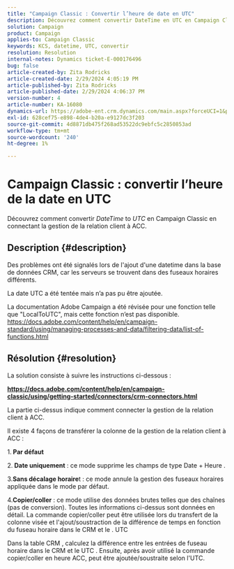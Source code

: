 ```yaml
---
title: "Campaign Classic : Convertir l’heure de date en UTC"
description: Découvrez comment convertir DateTime en UTC en Campaign Classic
solution: Campaign
product: Campaign
applies-to: Campaign Classic
keywords: KCS, datetime, UTC, convertir
resolution: Resolution
internal-notes: Dynamics ticket-E-000176496
bug: false
article-created-by: Zita Rodricks
article-created-date: 2/29/2024 4:05:19 PM
article-published-by: Zita Rodricks
article-published-date: 2/29/2024 4:06:37 PM
version-number: 4
article-number: KA-16080
dynamics-url: https://adobe-ent.crm.dynamics.com/main.aspx?forceUCI=1&pagetype=entityrecord&etn=knowledgearticle&id=dcffda52-1cd7-ee11-9078-000d3a3110f0
exl-id: 628cef75-e898-4de4-b20a-e9127dc3f203
source-git-commit: 4d8871db475f268ad53522dc9ebfc5c2850853ad
workflow-type: tm+mt
source-wordcount: '240'
ht-degree: 1%

---
```


# Campaign Classic : convertir l’heure de la date en UTC


Découvrez comment convertir *DateTime* to *UTC* en Campaign Classic en connectant la gestion de la relation client à ACC.

## Description {#description}


Des problèmes ont été signalés lors de l&#39;ajout d&#39;une datetime dans la base de données CRM, car les serveurs se trouvent dans des fuseaux horaires différents.

La date UTC a été tentée mais n’a pas pu être ajoutée.

La documentation Adobe Campaign a été révisée pour une fonction telle que &quot;LocalToUTC&quot;, mais cette fonction n’est pas disponible.
https://docs.adobe.com/content/help/en/campaign-standard/using/managing-processes-and-data/filtering-data/list-of-functions.html


## Résolution {#resolution}


La solution consiste à suivre les instructions ci-dessous :

<u><b>https://docs.adobe.com/content/help/en/campaign-classic/using/getting-started/connectors/crm-connectors.html </b></u>

La partie ci-dessus indique comment connecter la gestion de la relation client à ACC.

Il existe 4 façons de transférer la colonne de la gestion de la relation client à ACC :

1.<b> Par défaut </b>

2.<b> Date uniquement</b> : ce mode supprime les champs de type Date + Heure .

3.<b>Sans décalage horaire</b>t : ce mode annule la gestion des fuseaux horaires appliquée dans le mode par défaut.

4.<b>Copier/coller</b> : ce mode utilise des données brutes telles que des chaînes (pas de conversion). Toutes les informations ci-dessus sont données en détail. La commande copier/coller peut être utilisée lors du transfert de la colonne visée et l&#39;ajout/soustraction de la différence de temps en fonction du fuseau horaire dans le CRM et le . UTC

Dans la table CRM , calculez la différence entre les entrées de fuseau horaire dans le CRM et le UTC . Ensuite, après avoir utilisé la commande copier/coller en heure ACC, peut être ajoutée/soustraite selon l&#39;UTC.
